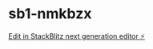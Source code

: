 # sb1-nmkbzx

[Edit in StackBlitz next generation editor ⚡️](https://stackblitz.com/~/github.com/KARANBORAH/sb1-nmkbzx)